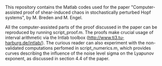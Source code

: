 This repository contains the Matlab codes used for the paper "Computer-assisted proof of shear-induced chaos in stochastically perturbed Hopf systems", 
by M. Breden and M. Engel. 

All the computer-assisted parts of the proof discussed in the paper can be reproduced by running script_proof.m. The proofs make crucial usage of
interval arithmetic via the Intlab toolbox (http://www.ti3.tu-harburg.de/intlab/). The curious reader can also experiment with the non-validated 
computations perfomed in script_numerics.m, which provides curves describing the influence of the noise level sigma on the Lyapunov exponent, as 
discussed in section 4.4 of the paper.
